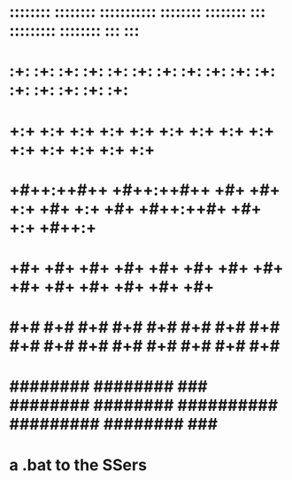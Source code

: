#  ::::::::   :::::::: ::::::::::: ::::::::   ::::::::  :::        :::::::::   ::::::::  :::    :::      
# :+:    :+: :+:    :+:    :+:    :+:    :+: :+:    :+: :+:        :+:    :+: :+:    :+: :+:    :+:      
# +:+        +:+           +:+    +:+    +:+ +:+    +:+ +:+        +:+    +:+ +:+    +:+  +:+  +:+       
# +#++:++#++ +#++:++#++    +#+    +#+    +:+ +#+    +:+ +#+        +#++:++#+  +#+    +:+   +#++:+        
#        +#+        +#+    +#+    +#+    +#+ +#+    +#+ +#+        +#+    +#+ +#+    +#+  +#+  +#+       
# #+#    #+# #+#    #+#    #+#    #+#    #+# #+#    #+# #+#        #+#    #+# #+#    #+# #+#    #+#      
#  ########   ########     ###     ########   ########  ########## #########   ########  ###    ###   
# a .bat to the SSers
